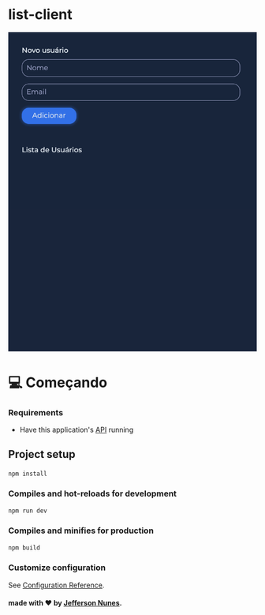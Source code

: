 # list-client


<img src="src/assets/img/img.png">


# 💻 Começando

### Requirements

- Have this application's [API](https://github.com/jefferson-rtt/list-client-api) running

## Project setup

```
npm install
```

### Compiles and hot-reloads for development

```
npm run dev
```

### Compiles and minifies for production

```
npm build
```



### Customize configuration

See [Configuration Reference](https://cli.vuejs.org/config/).

#### made with ❤️ by [Jefferson Nunes](https://www.linkedin.com/in/jefferson-nunes/).